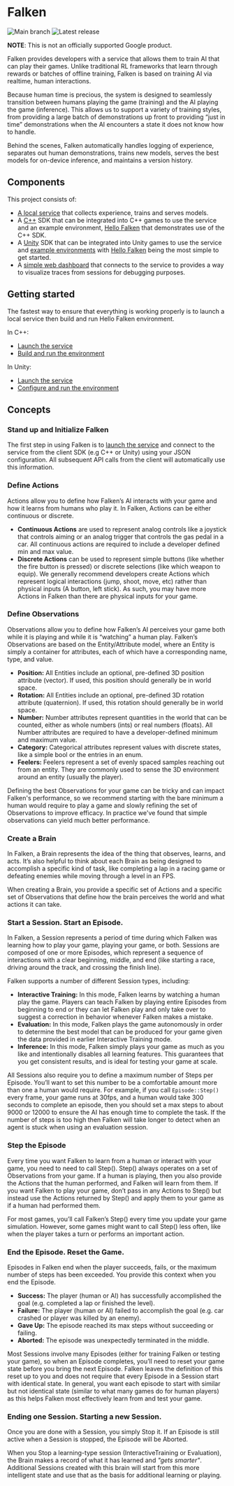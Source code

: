 # Falken

![Main branch](https://github.com/google-research/falken/actions/workflows/build_on_push.yaml/badge.svg)
![Latest release](https://github.com/google-research/falken/actions/workflows/build_release.yaml/badge.svg)

**NOTE**: This is not an officially supported Google product.

Falken provides developers with a service that allows them to train AI that can
play their games. Unlike traditional RL frameworks that learn through rewards
or batches of offline training, Falken is based on training AI via realtime,
human interactions.

Because human time is precious, the system is designed to seamlessly transition
between humans playing the game (training) and the AI playing the game
(inference). This allows us to support a variety of training styles, from
providing a large batch of demonstrations up front to providing “just in time”
demonstrations when the AI encounters a state it does not know how to handle.

Behind the scenes, Falken automatically handles logging of experience,
separates out human demonstrations, trains new models, serves the best models
for on-device inference, and maintains a version history.

## Components

This project consists of:

 * [A local service](service/README.md) that collects experience, trains and
   serves models.
 * A [C++](sdk/cpp/README.md) SDK that can be integrated into C++ games to use
   the service and an example environment,
   [Hello Falken](environments/cpp/hello_falken/README.md) that demonstrates
   use of the C++ SDK.
 * A [Unity](sdk/unity/README.md) SDK that can be integrated into Unity games to
   use the service and
   [example environments](environments/unity/demos/README.md) with
   [Hello Falken](environments/unity/demos/Assets/HelloFalken) being the most
   simple to get started.
 * A [simple web dashboard](dashboard/README.md) that connects to the service to
   provides a way to visualize traces from sessions for debugging purposes.

## Getting started

The fastest way to ensure that everything is working properly is to
launch a local service then build and run Hello Falken environment.

In C++:
 * [Launch the service](service/README.md#launch-the-service)
 * [Build and run the environment](environments/cpp/hello_falken/README.md)

In Unity:
 * [Launch the service](service/README.md#launch-the-service)
 * [Configure and run the environment](environments/unity/demos/Assets/HelloFalken/README.md)

## Concepts

### Stand up and Initialize Falken

The first step in using Falken is to
[launch the service](service/README.md#launch-the-service) and connect to the
service from the client SDK (e.g C++ or Unity) using your JSON configuration.
All subsequent API calls from the client will automatically use this
information.

### Define Actions
Actions allow you to define how Falken’s AI interacts with your game and how it
learns from humans who play it. In Falken, Actions can be either continuous or
discrete.

 * **Continuous Actions** are used to represent analog controls like a joystick
   that controls aiming or an analog trigger that controls the gas pedal in a
   car. All continuous actions are required to include a developer defined min
   and max value.
 * **Discrete Actions** can be used to represent simple buttons (like whether
  the fire button is pressed) or discrete selections (like which weapon to
  equip). We generally recommend developers create Actions which represent
  logical interactions (jump, shoot, move, etc) rather than physical inputs (A
  button, left stick). As such, you may have more Actions in Falken than there
  are physical inputs for your game.

### Define Observations

Observations allow you to define how Falken’s AI perceives your game both while
it is playing and while it is “watching” a human play. Falken’s Observations are
based on the Entity/Attribute model, where an Entity is simply a container for
attributes, each of which have a corresponding name, type, and value.

 * **Position:** All Entities include an optional, pre-defined 3D position
   attribute (vector). If used, this position should generally be in world
   space.
 * **Rotation:** All Entities include an optional, pre-defined 3D rotation
   attribute (quaternion). If used, this rotation should generally be in world
   space.
 * **Number:** Number attributes represent quantities in the world that can be
   counted, either as whole numbers (ints) or real numbers (floats). All Number
   attributes are required to have a developer-defined minimum and maximum
   value.
 * **Category:** Categorical attributes represent values with discrete states,
   like a simple bool or the entries in an enum.
 * **Feelers:** Feelers represent a set of evenly spaced samples reaching out
   from an entity. They are commonly used to sense the 3D environment around an
   entity (usually the player).

Defining the best Observations for your game can be tricky and can impact
Falken's performance, so we recommend starting with the bare minimum a human
would require to play a game and slowly refining the set of Observations to
improve efficacy. In practice we've found that simple observations can yield
much better performance.

### Create a Brain

In Falken, a Brain represents the idea of the thing that observes, learns, and
acts. It’s also helpful to think about each Brain as being designed to
accomplish a specific kind of task, like completing a lap in a racing game or
defeating enemies while moving through a level in an FPS.

When creating a Brain, you provide a specific set of Actions and a specific set
of Observations that define how the brain perceives the world and what actions
it can take.

### Start a Session. Start an Episode.

In Falken, a Session represents a period of time during which Falken was
learning how to play your game, playing your game, or both. Sessions are
composed of one or more Episodes, which represent a sequence of interactions
with a clear beginning, middle, and end (like starting a race, driving around
the track, and crossing the finish line).

Falken supports a number of different Session types, including:

 * **Interactive Training:** In this mode, Falken learns by watching a human
   play the game. Players can teach Falken by playing entire Episodes from
   beginning to end or they can let Falken play and only take over to suggest
   a correction in behavior whenever Falken makes a mistake.
 * **Evaluation:** In this mode, Falken plays the game autonomously in order to
   determine the best model that can be produced for your game given the data
   provided in earlier Interactive Training mode.
 * **Inference:** In this mode, Falken simply plays your game as much as you
   like and intentionally disables all learning features. This guarantees that
   you get consistent results, and is ideal for testing your game at scale.

All Sessions also require you to define a maximum number of Steps per Episode.
You’ll want to set this number to be a comfortable amount more than one a human
would require. For example, if you call `Episode::Step()` every frame, your game
runs at 30fps, and a human would take 300 seconds to complete an episode, then
you should set a max steps to about 9000 or 12000 to ensure the AI has enough
time to complete the task. If the number of steps is too high then Falken will
take longer to detect when an agent is stuck when using an evaluation session.

### Step the Episode

Every time you want Falken to learn from a human or interact with your game,
you need to need to call Step(). Step() always operates on a set of
Observations from your game. If a human is playing, then you also provide the
Actions that the human performed, and Falken will learn from them. If you want
Falken to play your game, don’t pass in any Actions to Step() but instead use
the Actions returned by Step() and apply them to your game as if a human had
performed them.

For most games, you’ll call Falken’s Step() every time you update your game
simulation. However, some games might want to call Step() less often, like when
the player takes a turn or performs an important action.

### End the Episode. Reset the Game.

Episodes in Falken end when the player succeeds, fails, or the maximum number
of steps has been exceeded. You provide this context when you end the Episode.

 * **Success:** The player (human or AI) has successfully accomplished the goal
   (e.g. completed a lap or finished the level).
 * **Failure:** The player (human or AI) failed to accomplish the goal
   (e.g. car crashed or player was killed by an enemy).
 * **Gave Up:** The episode reached its max steps without succeeding or failing.
 * **Aborted:** The episode was unexpectedly terminated in the middle.

Most Sessions involve many Episodes (either for training Falken or testing your
game), so when an Episode completes, you’ll need to reset your game state before
you bring the next Episode. Falken leaves the definition of this reset up to you
and does not require that every Episode in a Session start with identical state.
In general, you want each episode to start with similar but not identical state
(similar to what many games do for human players) as this helps Falken most
effectively learn from and test your game.

### Ending one Session. Starting a new Session.

Once you are done with a Session, you simply Stop it. If an Episode is still
active when a Session is stopped, the Episode will be Aborted.

When you Stop a learning-type session (InteractiveTraining or Evaluation), the
Brain makes a record of what it has learned and *"gets smarter"*. Additional
Sessions created with this brain will start from this more intelligent state and
use that as the basis for additional learning or playing.


